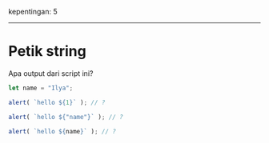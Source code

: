 kepentingan: 5

---

# Petik string

Apa output dari script ini?

```js
let name = "Ilya";

alert( `hello ${1}` ); // ?

alert( `hello ${"name"}` ); // ?

alert( `hello ${name}` ); // ?
```
